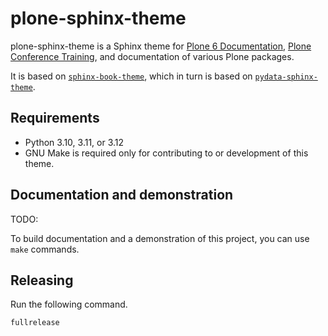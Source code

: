 # plone-sphinx-theme

plone-sphinx-theme is a Sphinx theme for [Plone 6 Documentation](https://6.docs.plone.org/), [Plone Conference Training](https://training.plone.org/), and documentation of various Plone packages.

It is based on [`sphinx-book-theme`](https://sphinx-book-theme.readthedocs.io/en/latest/), which in turn is based on [`pydata-sphinx-theme`](https://pydata-sphinx-theme.readthedocs.io/en/stable/).


## Requirements

-   Python 3.10, 3.11, or 3.12
-   GNU Make is required only for contributing to or development of this theme.


## Documentation and demonstration

TODO:

To build documentation and a demonstration of this project, you can use `make` commands.


## Releasing

Run the following command.

```shell
fullrelease
```
